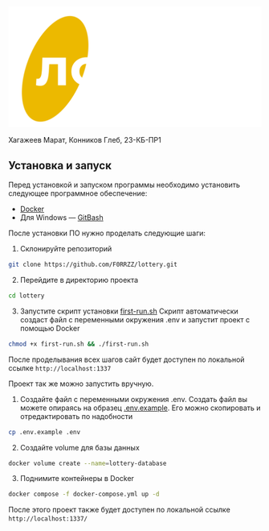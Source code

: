 <img src="assets/lottery-white.svg">

Хагажеев Марат, Конников Глеб, 23-КБ-ПР1


## Установка и запуск

Перед установкой и запуском программы необходимо установить следующее программное обеспечение:

* [Docker](https://www.docker.com/)
* Для Windows — [GitBash](https://gitforwindows.org/)

После установки ПО нужно проделать следующие шаги:

1. Склонируйте репозиторий

```bash
git clone https://github.com/F0RRZZ/lottery.git
```

2. Перейдите в директорию проекта

```bash
cd lottery
```

3. Запустите скрипт установки [first-run.sh](first-run.sh)
Скрипт автоматически создаст файл с переменными окружения .env и запустит проект с помощью Docker

```bash
chmod +x first-run.sh && ./first-run.sh
```

После проделывания всех шагов сайт будет доступен по локальной ссылке `http://localhost:1337`

Проект так же можно запустить вручную.

1. Создайте файл с переменными окружения .env. Создать файл вы можете опираясь на образец [.env.example](.env.example). Его можно скопировать и отредактировать по надобности

```bash
cp .env.example .env
```

2. Создайте volume для базы данных

```bash
docker volume create --name=lottery-database
```

3. Поднимите контейнеры в Docker

```bash
docker compose -f docker-compose.yml up -d
```

После этого проект также будет доступен по локальной ссылке `http://localhost:1337/`
